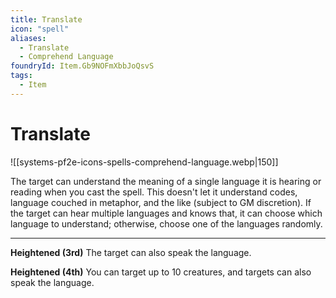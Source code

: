```yaml
---
title: Translate
icon: "spell"
aliases:
  - Translate
  - Comprehend Language
foundryId: Item.Gb9NOFmXbbJoQsvS
tags:
  - Item
---
```


# Translate
![[systems-pf2e-icons-spells-comprehend-language.webp|150]]

The target can understand the meaning of a single language it is hearing or reading when you cast the spell. This doesn't let it understand codes, language couched in metaphor, and the like (subject to GM discretion). If the target can hear multiple languages and knows that, it can choose which language to understand; otherwise, choose one of the languages randomly.

* * *

**Heightened (3rd)** The target can also speak the language.

**Heightened (4th)** You can target up to 10 creatures, and targets can also speak the language.
